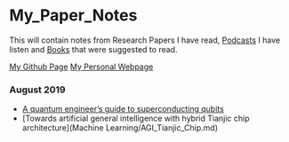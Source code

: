 # My_Paper_Notes
This will contain notes from Research Papers I have read, [Podcasts][4] I have listen and [Books][3] that were suggested to read.

[My Github Page][1]
[My Personal Webpage][2]


### August 2019
- [A quantum engineer’s guide to superconducting qubits](Theory/Quantum_Computing_Review.md)
- [Towards artificial general intelligence with hybrid Tianjic chip architecture](Machine Learning/AGI_Tianjic_Chip.md)

[1]:https://sriharshakondapalli.github.io/
[2]:https://sites.google.com/view/sriharshakondapalli
[3]:Books_To_Do.md
[4]:Podcasts.md
